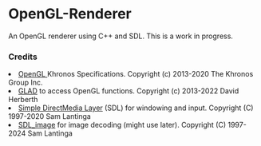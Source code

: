 # OpenGL-Renderer
An OpenGL renderer using C++ and SDL. This is a work in progress.

### Credits
<li>
<a href="https://www.khronos.org/opengl/">OpenGL </a> Khronos Specifications. Copyright (c) 2013-2020 The Khronos Group Inc.
</li>
<li>
<a href="https://github.com/Dav1dde/glad">GLAD</a> to access OpenGL functions. Copyright (c) 2013-2022 David Herberth
<li>
<a href="https://github.com/libsdl-org/SDL">Simple DirectMedia Layer</a> (SDL) for windowing and input. Copyright (C) 1997-2020 Sam Lantinga <slouken@libsdl.org>
</li>
<li>
<a href="https://github.com/libsdl-org/SDL_image">SDL_image</a> for image decoding (might use later). Copyright (C) 1997-2024 Sam Lantinga <slouken@libsdl.org>
</li> 

